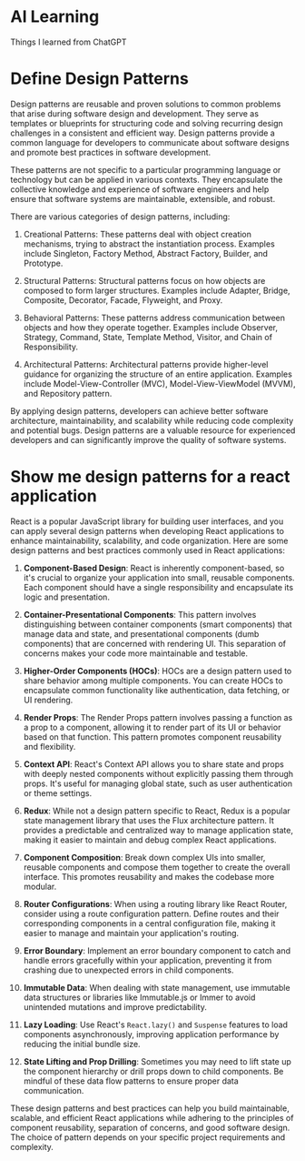 # AI Learning

Things I learned from ChatGPT

# Define Design Patterns

Design patterns are reusable and proven solutions to common problems that arise during software design and development. They serve as templates or blueprints for structuring code and solving recurring design challenges in a consistent and efficient way. Design patterns provide a common language for developers to communicate about software designs and promote best practices in software development.

These patterns are not specific to a particular programming language or technology but can be applied in various contexts. They encapsulate the collective knowledge and experience of software engineers and help ensure that software systems are maintainable, extensible, and robust.

There are various categories of design patterns, including:

1. Creational Patterns: These patterns deal with object creation mechanisms, trying to abstract the instantiation process. Examples include Singleton, Factory Method, Abstract Factory, Builder, and Prototype.

2. Structural Patterns: Structural patterns focus on how objects are composed to form larger structures. Examples include Adapter, Bridge, Composite, Decorator, Facade, Flyweight, and Proxy.

3. Behavioral Patterns: These patterns address communication between objects and how they operate together. Examples include Observer, Strategy, Command, State, Template Method, Visitor, and Chain of Responsibility.

4. Architectural Patterns: Architectural patterns provide higher-level guidance for organizing the structure of an entire application. Examples include Model-View-Controller (MVC), Model-View-ViewModel (MVVM), and Repository pattern.

By applying design patterns, developers can achieve better software architecture, maintainability, and scalability while reducing code complexity and potential bugs. Design patterns are a valuable resource for experienced developers and can significantly improve the quality of software systems.

# Show me design patterns for a react application

React is a popular JavaScript library for building user interfaces, and you can apply several design patterns when developing React applications to enhance maintainability, scalability, and code organization. Here are some design patterns and best practices commonly used in React applications:

1. **Component-Based Design**: React is inherently component-based, so it's crucial to organize your application into small, reusable components. Each component should have a single responsibility and encapsulate its logic and presentation.

2. **Container-Presentational Components**: This pattern involves distinguishing between container components (smart components) that manage data and state, and presentational components (dumb components) that are concerned with rendering UI. This separation of concerns makes your code more maintainable and testable.

3. **Higher-Order Components (HOCs)**: HOCs are a design pattern used to share behavior among multiple components. You can create HOCs to encapsulate common functionality like authentication, data fetching, or UI rendering.

4. **Render Props**: The Render Props pattern involves passing a function as a prop to a component, allowing it to render part of its UI or behavior based on that function. This pattern promotes component reusability and flexibility.

5. **Context API**: React's Context API allows you to share state and props with deeply nested components without explicitly passing them through props. It's useful for managing global state, such as user authentication or theme settings.

6. **Redux**: While not a design pattern specific to React, Redux is a popular state management library that uses the Flux architecture pattern. It provides a predictable and centralized way to manage application state, making it easier to maintain and debug complex React applications.

7. **Component Composition**: Break down complex UIs into smaller, reusable components and compose them together to create the overall interface. This promotes reusability and makes the codebase more modular.

8. **Router Configurations**: When using a routing library like React Router, consider using a route configuration pattern. Define routes and their corresponding components in a central configuration file, making it easier to manage and maintain your application's routing.

9. **Error Boundary**: Implement an error boundary component to catch and handle errors gracefully within your application, preventing it from crashing due to unexpected errors in child components.

10. **Immutable Data**: When dealing with state management, use immutable data structures or libraries like Immutable.js or Immer to avoid unintended mutations and improve predictability.

11. **Lazy Loading**: Use React's `React.lazy()` and `Suspense` features to load components asynchronously, improving application performance by reducing the initial bundle size.

12. **State Lifting and Prop Drilling**: Sometimes you may need to lift state up the component hierarchy or drill props down to child components. Be mindful of these data flow patterns to ensure proper data communication.

These design patterns and best practices can help you build maintainable, scalable, and efficient React applications while adhering to the principles of component reusability, separation of concerns, and good software design. The choice of pattern depends on your specific project requirements and complexity.